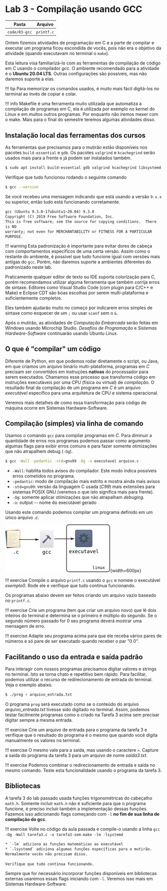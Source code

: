 # Lab 3 - Compilação usando GCC

| Pasta         | Arquivo    |
|---------------|------------|
| `code/03-gcc` | `printf.c` |

Ontem fizemos atividades de programação em C e a parte
de compilar e executar um programa ficou escondida de vocês, pois não era o objetivo da atividade (quando executavam no terminal o `make`).

Esta leitura visa familiarizá-lo com as ferramentas de compilação de código em *C* usando o compilador *gcc*. O ambiente recomendado para a atividade é o **Ubuntu 20.04 LTS**. Outras configurações são possíveis, mas não daremos suporte a elas.

!!! tip
    Para memorizar os comandos usados, é muito mais fácil digitá-los no terminal ao invés de copiar e colar.

!!! info
    Makefile é uma ferramenta muito utilizada que automatiza a compilação de programas em C, ela é utilizada por exemplo no kernel do Linux e em muitos outros programas. Por enquanto não iremos mexer com o make. Mais para o final do semestre teremos algumas atividades disso.

## Instalação local das ferramentas dos cursos

As ferramentas que precisamos para o mutirão estão disponíveis nos pacotes `build-essential` e `gdb`.  Os pacotes `valgrind` e `kcachegrind` serão usados mais para a frente e já podem ser instalados também.

```bash
$ sudo apt install build-essential gdb valgrind kcachegrind libsystemd-dev libcurl4-gnutls-dev
```

Verifique que tudo funcionou rodando o seguinte comando

```bash
$ gcc --version
```

Se você recebeu uma mensagem indicando que está usando a versão `9.x.x` ou superior, então tudo está funcionando corretamente.

```
gcc (Ubuntu 9.3.0-17ubuntu1~20.04) 9.3.0
Copyright (C) 2019 Free Software Foundation, Inc.
This is free software; see the source for copying conditions.  There is NO
warranty; not even for MERCHANTABILITY or FITNESS FOR A PARTICULAR PURPOSE.
```

!!! warning
    Esta padronização é importante para evitar dores de cabeça com comportamentos específicos de uma certa versão. Assim como o restante do ambiente, é possível que tudo funcione igual com versões mais antigas do `gcc`. Porém, não daremos suporte a ambientes diferentes do padronizado neste lab.

Praticamente qualquer editor de texto ou IDE suporta colorização para *C*, porém recomendamos utilizar alguma
ferramenta que também corrija erros de sintaxe. Editores como Visual Studio Code (com plugin para C/C++ e Make) e Eclipse CDT são boas escolhas por serem multi-plataforma e suficientemente completos.

Eles também ajudarão muito no começo por indicarem erros simples de sintaxe como esquecer de um `;` ou usar `scanf` sem o `&`.

Após o mutirão, as atividades de *Computação Embarcada* serão feitas em Windows usando Microchip Studio. *Desafios de Programação* e *Sistemas Hardware-Software* continuarão usando Ubuntu Linux.

## O que é "compilar" um código

Diferente de Python, em que podemos rodar diretamente o script, ou Java, em que criamos um arquivo binário multi-plataforma, programas em *C* precisam ser convertidos em instruções **nativas** do processador para serem executados. Chamamos esse processo que transforma código em instruções executáveis por uma CPU (física ou virtual) de *compilação*. O resultado final da compilação de um programa em *C* é um arquivo *executável* específico para uma arquitetura de CPU e sistema operacional.

Veremos mais detalhes de como essa transformação para código de máquina ocorre em Sistemas Hardware-Software.

## Compilação (simples) via linha de comando

Usamos o comando `gcc` para compilar programas em *C*. Para diminuir a quantidade de erros nos programas podemos passar como argumento algumas flags para exibir erros comuns e para fazer somente otimizações que não atrapalhem debug (`-Og`).

```bash
$ gcc -Wall -pedantic -std=gnu99 -Og -o executavel arquivo.c
```

* `-Wall`: habilita todos avisos do compilador. Este modo indica possíveis erros cometidos no programa.
* `-pedantic`: modo de compilação mais estrito e mostra ainda mais avisos
* `-std=gnu99`: versão da linguagem C usada (*C99*) mais extensões para sistemas POSIX GNU (veremos o que isto significa mais para frente).
* `-Og`: somente aplicar otimizações que não atrapalham *debuging*.
* `-o`: output -- nome do executável gerado

Usando este comando podemos compilar um programa definido em um único arquivo *.c*.

![](imgs/Lab3/fluxo.svg){width=600px}

!!! exercise
    Compile o arquivo `printf.c` usando o `gcc` e nomeie o executável *exemplo0*. Rode ele e verifique que tudo continua funcionando.

Os programas abaixo devem ser feitos criando um arquivo vazio baseado no `printf.c`.

!!! exercise
    Crie um programa (tem que criar um arquivo novo) que lê dois inteiros do terminal e determina se o primeiro é múltiplo do segundo. Se o segundo número passado for 0 seu programa deverá mostrar uma mensagem de erro.

!!! exercise
    Adapte seu programa acima para que ele receba vários pares de números e só pare de ser executado quando receber o par "0 0".

## Facilitando o uso da entrada e saída padrão

Para interagir com nossos programas precisamos digitar valores e strings no terminal. Isto se torna chato e repetitivo bem rápido. Para facilitar, podemos utilizar o recurso de redirecionamento de entrada do terminal. Veja o exemplo abaixo.

```bash
$ ./prog < arquivo_entrada.txt
```

O programa `prog` será executado como se o conteúdo do arquivo *arquivo_entrada.txt* tivesse sido digitado no terminal. Assim, podemos testar facilmente programas como o criado na Tarefa 3 acima sem precisar digitar sempre a mesma entrada.

!!! exercise
    Crie um arquivo de entrada para o programa da tarefa 3 e verifique que o resultado do programa é o mesmo que quando você digita manualmente os valores no terminal.

!!! exercise
    O mesmo vale para a saída, mas usando o caractere `>`. Capture a saída do programa da tarefa 3 para um arquivo de nome *saida3.txt*.

!!! exercise
    Podemos combinar o redirecionamento de entrada e saída no mesmo comando. Teste esta funcionalidade usando o programa da tarefa 3.

## Bibliotecas

A tarefa 3 do lab passado usada funções trigonométricas do cabeçalho `math.h`. Somente incluir `math.h`  não é suficiente para que o programa funcione, é preciso incluir também a implementação dessas funções. Fazemos isso adicionando flags começando com `-l` **no fim de sua linha de compilação do gcc**.

!!! exercise
    Volte no código da aula passada e compile-o usando a linha `gcc -Og -Wall tarefa3.c -o tarefa3-sem-make -lm -lsystemd`

    * `-lm` adiciona as funções matemáticas ao executável
    * `-lsystemd` adiciona algumas funções específicas para o mutirão. Normalmente vocês não precisam disso.

    Verifique que tudo continua funcionando.

Sempre que for necessário incorporar funções disponíveis em bibliotecas externas usaremos essas flags iniciando com `-l`. Veremos isso mais em Sistemas Hardware-Software.
